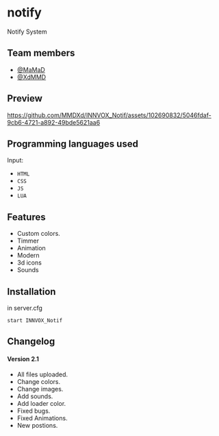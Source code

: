 # notify #
Notify System


## Team members ##
- <a href="https://github.com/Mohammadsdq" target="_blank">@MaMaD</a>
- <a href="https://github.com/MMDXd" target="_blank">@XdMMD</a>


## Preview ##
https://github.com/MMDXd/INNVOX_Notif/assets/102690832/5046fdaf-9cb6-4721-a892-49bde5621aa6


## Programming languages used ##
Input:
- `HTML`
- `CSS`
- `JS`
- `LUA`


## Features ##
- Custom colors.
- Timmer
- Animation
- Modern
- 3d icons
- Sounds


## Installation ##
in server.cfg
```
start INNVOX_Notif
```


## Changelog ##
#### Version 2.1 ####
+ All files uploaded.
+ Change colors.
+ Change images.
+ Add sounds.
+ Add loader color.
+ Fixed bugs.
+ Fixed Animations.
+ New postions.
